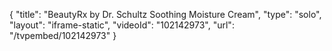 {
    "title": "BeautyRx by Dr. Schultz Soothing Moisture Cream",
    "type": "solo",
    "layout": "iframe-static",
    "videoId": "102142973",
    "url": "\/tvpembed\/102142973"
}